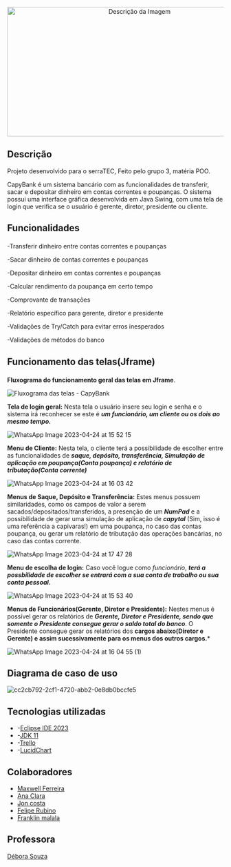 <p align="center">
  <img src="https://user-images.githubusercontent.com/127156275/233812370-6b2ca65e-1652-4bd2-9e84-a6de39f76fbf.png" width="600" height="300" alt="Descrição da Imagem">
</p>

## Descrição
Projeto desenvolvido para o serraTEC, Feito pelo grupo 3, matéria POO.</p>
CapyBank é um sistema bancário com as funcionalidades de transferir, sacar e depositar dinheiro em contas correntes e poupanças. O sistema possui uma interface gráfica desenvolvida em Java Swing, com uma tela de login que verifica se o usuário é gerente, diretor, presidente ou cliente.

## Funcionalidades</p>
-Transferir dinheiro entre contas correntes e poupanças</p>
-Sacar dinheiro de contas correntes e poupanças</p>
-Depositar dinheiro em contas correntes e poupanças</p></p>
-Calcular rendimento da poupança em certo tempo</p>
-Comprovante de transações</p>
-Relatório específico para gerente, diretor e presidente</p>
-Validações de Try/Catch para evitar erros inesperados</p>
-Validações de métodos do banco</p>   

## Funcionamento das telas(Jframe)</p>

**Fluxograma do funcionamento geral das telas em Jframe**.</p></p>
![Fluxograma das telas - CapyBank](https://user-images.githubusercontent.com/127156460/234085530-1033e0bc-029d-4e86-983a-ba42e3c19229.png)</p>

**Tela de login geral:** Nesta tela o usuário insere seu login e senha e o sistema irá reconhecer se este é ***um funcionário, um cliente ou os dois ao mesmo tempo.***</p></p>
![WhatsApp Image 2023-04-24 at 15 52 15](https://user-images.githubusercontent.com/127156460/234095307-d85e7842-0e70-4edf-bfb6-641a3dd2078e.jpeg)</p>

**Menu de Cliente:** Nesta tela, o cliente terá a possibilidade de escolher entre as funcionalidades de ***saque, depósito, transferência, Simulação de aplicação em poupança(Conta poupança) e relatório de tributação(Conta corrente)***</p></p>
![WhatsApp Image 2023-04-24 at 16 03 42](https://user-images.githubusercontent.com/127156460/234104561-2d2b9e7e-ba81-4c41-acb4-8278fb9121fd.jpeg)


**Menus de Saque, Depósito e Transferência:** Estes menus possuem similaridades, como os campos de valor a serem sacados/depositados/transferidos, a presenção de um ***NumPad*** e a possibilidade de gerar uma simulação de aplicação de ***capytal*** (Sim, isso é uma referência a capivaras!) em uma poupança, no caso das contas poupança, ou gerar um relatório de tributação das operações bancárias, no caso das contas corrente.</p></p>
![WhatsApp Image 2023-04-24 at 17 47 28](https://user-images.githubusercontent.com/127156460/234113316-116ede6c-63d4-4161-8eca-1977f595b097.jpeg)</p>


**Menu de escolha de login:** Caso você logue como _funcionário_, ***terá a possbilidade de escolher se entrará com a sua conta de trabalho ou sua conta pessoal.***</p></p>
![WhatsApp Image 2023-04-24 at 15 53 40](https://user-images.githubusercontent.com/127156460/234100433-d3f7a0bc-6d67-4841-a9be-e94a84cb6d2d.jpeg)</p>

**Menus de Funcionários(Gerente, Diretor e Presidente):** Nestes menus é possível gerar os relatórios de ***Gerente, Diretor e Presidente, sendo que somente o Presidente consegue gerar o saldo total do banco***. O Presidente consegue gerar os relatórios dos **cargos abaixo(Diretor e Gerente) e assim sucessivamente para os menus dos outros cargos.***</p></p>
![WhatsApp Image 2023-04-24 at 16 04 55 (1)](https://user-images.githubusercontent.com/127156460/234106662-784751e9-1459-4f2d-aa45-301e314c58c7.jpeg)

## Diagrama de caso de uso 
![cc2cb792-2cf1-4720-abb2-0e8db0bccfe5](https://user-images.githubusercontent.com/127156460/234125893-8ee0424b-c18c-468b-a4d9-93df69e6c802.jpg)


## Tecnologias utilizadas 
* -[Eclipse IDE 2023](https://www.eclipse.org/downloads/)
* -[JDK 11](https://jdk.java.net/11/)
* -[Trello](https://trello.com/b/jRIJ4QjG/g3-poo)
* -[LucidChart](https://lucid.app/)

## Colaboradores 
* [Maxwell Ferreira](https://github.com/MaxFerreiraA)
* [Ana Clara](https://github.com/AnaClaraDamasceno18)
* [Jon costa](https://github.com/joncosta-3097)
* [Felipe Rubino](https://github.com/Felipe-Rubino)
* [Franklin malala](https://github.com/FranklinMalala)

## Professora 
[Débora Souza](https://github.com/debysouza)
